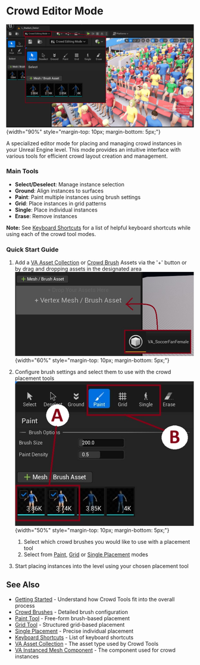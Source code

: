 # Crowd Editor Mode

![Crowd Editor Overview](assets/crowd_ed_overview.jpg){width="90%" style="margin-top: 10px; margin-bottom: 5px;"}

A specialized editor mode for placing and managing crowd instances in your Unreal Engine level. This mode provides an intuitive interface with various tools for efficient crowd layout creation and management.

### Main Tools
- **Select/Deselect**: Manage instance selection
- **Ground**: Align instances to surfaces
- **Paint**: Paint multiple instances using brush settings
- **Grid**: Place instances in grid patterns
- **Single**: Place individual instances
- **Erase**: Remove instances

**Note:** See [Keyboard Shortcuts](crowd-tools-keyboard-shortcuts.md) for a list of helpful keyboard shortcuts while using each of the crowd tool modes.

### Quick Start Guide

1. Add a [VA Asset Collection](va-asset-collection.md) or [Crowd Brush](crowd-brushes.md) Assets via the '+' button or by drag and dropping assets in the designated area <br>
![Add Brush](assets/crowd_add_brush.jpg){width="60%" style="margin-top: 10px; margin-bottom: 5px;"}

2. Configure brush settings and select them to use with the crowd placement tools
![Select Brushes](assets/crowd_ed_selectbrushes.jpg){width="50%" style="margin-top: 10px; margin-bottom: 5px;"}

    1. Select which crowd brushes you would like to use with a placement tool
    2. Select from [Paint](crowd-tools-paint.md), [Grid](crowd-tools-grid.md) or [Single Placement](crowd-tools-single.md) modes

3. Start placing instances into the level using your chosen placement tool

## See Also

- [Getting Started](getting-started.md) - Understand how Crowd Tools fit into the overall process
- [Crowd Brushes](crowd-brushes.md) - Detailed brush configuration
- [Paint Tool](crowd-tools-paint.md) - Free-form brush-based placement
- [Grid Tool](crowd-tools-grid.md) - Structured grid-based placement
- [Single Placement](crowd-tools-single.md) - Precise individual placement
- [Keyboard Shortcuts](crowd-tools-keyboard-shortcuts.md) - List of keyboard shortcuts
- [VA Asset Collection](va-asset-collection.md) - The asset type used by Crowd Tools
- [VA Instanced Mesh Component](vertex-anim-instanced-mesh-component.md) - The component used for crowd instances
